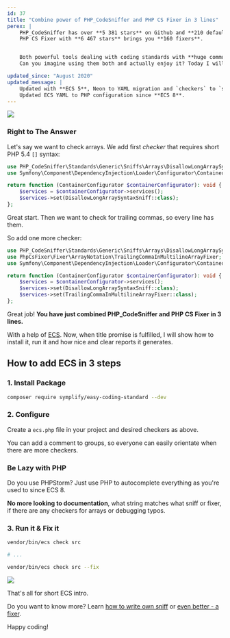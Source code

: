 ```yaml
---
id: 37
title: "Combine power of PHP_CodeSniffer and PHP CS Fixer in 3 lines"
perex: |
    PHP_CodeSniffer has over **5 381 stars** on Github and **210 default sniffs**,
    PHP CS Fixer with **6 467 stars** brings you **160 fixers**.


    Both powerful tools dealing with coding standards with **huge communities behind them**.
    Can you imagine using them both and actually enjoy it? Today I will show you how.

updated_since: "August 2020"
updated_message: |
    Updated with **ECS 5**, Neon to YAML migration and `checkers` to `services` migration.<br>
    Updated ECS YAML to PHP configuration since **ECS 8**.
---
```


<div class="text-center">
    <img src="/assets/images/posts/2017/easy-coding-standard-intro/together.png" class="img-thumbnail">
</div>

### Right to The Answer

Let's say we want to check arrays. We add first *checker* that requires short PHP 5.4 `[]` syntax:

```php
use PHP_CodeSniffer\Standards\Generic\Sniffs\Arrays\DisallowLongArraySyntaxSniff;
use Symfony\Component\DependencyInjection\Loader\Configurator\ContainerConfigurator;

return function (ContainerConfigurator $containerConfigurator): void {
    $services = $containerConfigurator->services();
    $services->set(DisallowLongArraySyntaxSniff::class);
};

```


Great start. Then we want to check for trailing commas, so every line has them.

So add one more checker:

```php
use PHP_CodeSniffer\Standards\Generic\Sniffs\Arrays\DisallowLongArraySyntaxSniff;
use PhpCsFixer\Fixer\ArrayNotation\TrailingCommaInMultilineArrayFixer;
use Symfony\Component\DependencyInjection\Loader\Configurator\ContainerConfigurator;

return function (ContainerConfigurator $containerConfigurator): void {
    $services = $containerConfigurator->services();
    $services->set(DisallowLongArraySyntaxSniff::class);
    $services->set(TrailingCommaInMultilineArrayFixer::class);
};
```

Great job! **You have just combined PHP_CodeSniffer and PHP CS Fixer in 3 lines.**

With a help of [ECS](https://github.com/symplify/easy-coding-standard). Now, when title promise is fulfilled, I will show how to install it, run it and how nice and clear reports it generates.

## How to add ECS in 3 steps

### 1. Install Package

```bash
composer require symplify/easy-coding-standard --dev
```

### 2. Configure

Create a `ecs.php` file in your project and desired checkers as above.

You can add a comment to groups, so everyone can easily orientate when there are more checkers.

### Be Lazy with PHP

Do you use PHPStorm? Just use PHP to autocomplete everything as you're used to since ECS 8.

**No more looking to documentation**, what string matches what sniff or fixer, if there are any checkers for arrays or debugging typos.

### 3. Run it & Fix it

```bash
vendor/bin/ecs check src

# ...

vendor/bin/ecs check src --fix
```

<div class="text-center">
    <img src="/assets/images/posts/2017/easy-coding-standard-intro/run-and-fix.gif" class="img-thumbnail">
</div>

That's all for short ECS intro.

Do you want to know more? Learn [how to write own sniff](/blog/2017/07/17/how-to-write-custom-sniff-for-code-sniffer-3/) or [even better - a fixer](/blog/2017/07/24/how-to-write-custom-fixer-for-php-cs-fixer-24/).

Happy coding!
